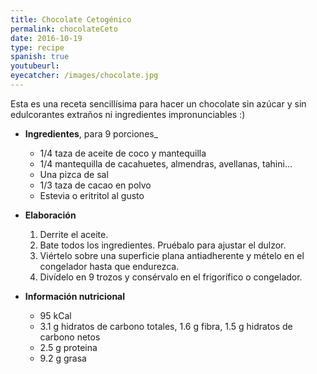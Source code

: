 ```yaml
---
title: Chocolate Cetogénico
permalink: chocolateCeto
date: 2016-10-19
type: recipe
spanish: true
youtubeurl: 
eyecatcher: /images/chocolate.jpg
---
```


Esta es una receta sencillísima para hacer un chocolate sin azúcar y  sin edulcorantes extraños ni ingredientes impronunciables :) 

* **Ingredientes**, para 9 porciones_
  - 1/4 taza de aceite de coco y mantequilla
  - 1/4 mantequilla de cacahuetes, almendras, avellanas, tahini...
  - Una pizca de sal
  - 1/3 taza de cacao en polvo
  - Estevia o eritritol al gusto


* **Elaboración**
  1. Derrite el aceite.
  2. Bate todos los ingredientes. Pruébalo para ajustar el dulzor.
  3. Viértelo sobre una superficie plana antiadherente y mételo en el congelador hasta que endurezca. 
  4. Divídelo en 9 trozos y consérvalo en el frigorífico o congelador.

* **Información nutricional**
  * 95 kCal
  * 3.1 g hidratos de carbono totales, 1.6 g fibra, 1.5 g hidratos de carbono netos
  * 2.5 g proteina
  * 9.2 g grasa
